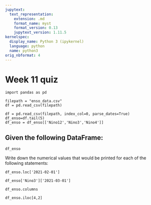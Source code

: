 ```yaml
---
jupytext:
  text_representation:
    extension: .md
    format_name: myst
    format_version: 0.13
    jupytext_version: 1.11.5
kernelspec:
  display_name: Python 3 (ipykernel)
  language: python
  name: python3
orig_nbformat: 4
---
```


# Week 11 quiz

```{code-cell} ipython3
import pandas as pd
```

```{code-cell} ipython3
filepath = "enso_data.csv"
df = pd.read_csv(filepath)
```

```{code-cell} ipython3
df = pd.read_csv(filepath, index_col=0, parse_dates=True)
df_enso=df.tail(5)
df_enso = df_enso[['Nino12','Nino3','Nino4']]
```

## Given the following DataFrame:

```{code-cell} ipython3
df_enso
```

Write down the numerical values that would be printed for each of the following statements:

```{code-cell} ipython3
df_enso.loc['2021-02-01']
```

```{code-cell} ipython3
df_enso['Nino3']['2021-03-01']
```

```{code-cell} ipython3
df_enso.columns
```

```{code-cell} ipython3
df_enso.iloc[4,2]
```
